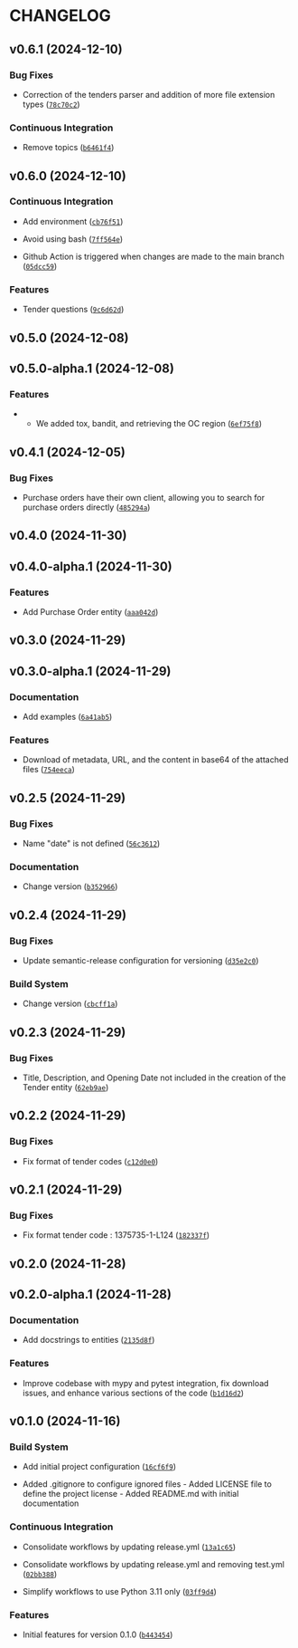 # CHANGELOG


## v0.6.1 (2024-12-10)

### Bug Fixes

- Correction of the tenders parser and addition of more file extension types
  ([`78c70c2`](https://github.com/nguaman/licitpy/commit/78c70c2abb7a713b0634841f16f25bfe503222fe))

### Continuous Integration

- Remove topics
  ([`b6461f4`](https://github.com/nguaman/licitpy/commit/b6461f49e70d2a1719da8a7be08f8fb7f2f7168a))


## v0.6.0 (2024-12-10)

### Continuous Integration

- Add environment
  ([`cb76f51`](https://github.com/nguaman/licitpy/commit/cb76f51ca3c96adbd137fb34aba24b284326931b))

- Avoid using bash
  ([`7ff564e`](https://github.com/nguaman/licitpy/commit/7ff564e7da4c2ec0b77db1a24ad988c4d607eec4))

- Github Action is triggered when changes are made to the main branch
  ([`05dcc59`](https://github.com/nguaman/licitpy/commit/05dcc5968d81e72ad2cbaf93c96c4af2b59eebfa))

### Features

- Tender questions
  ([`9c6d62d`](https://github.com/nguaman/licitpy/commit/9c6d62dd31a5e6d35bba2370dfa596f7ce7c8b91))


## v0.5.0 (2024-12-08)


## v0.5.0-alpha.1 (2024-12-08)

### Features

- - We added tox, bandit, and retrieving the OC region
  ([`6ef75f8`](https://github.com/nguaman/licitpy/commit/6ef75f85337f13f57a6f43ac265cba8c342402a8))


## v0.4.1 (2024-12-05)

### Bug Fixes

- Purchase orders have their own client, allowing you to search for purchase orders directly
  ([`485294a`](https://github.com/nguaman/licitpy/commit/485294ae1753f733ab02cd62692e159cc63ec677))


## v0.4.0 (2024-11-30)


## v0.4.0-alpha.1 (2024-11-30)

### Features

- Add Purchase Order entity
  ([`aaa042d`](https://github.com/nguaman/licitpy/commit/aaa042d8bf9a55a4e8c459413fa066d31026d488))


## v0.3.0 (2024-11-29)


## v0.3.0-alpha.1 (2024-11-29)

### Documentation

- Add examples
  ([`6a41ab5`](https://github.com/nguaman/licitpy/commit/6a41ab5ff3bb52cb1189fdbc4d5e327b68447ddf))

### Features

- Download of metadata, URL, and the content in base64 of the attached files
  ([`754eeca`](https://github.com/nguaman/licitpy/commit/754eecae6e72745efc6dd92028c78f06a8fa55c1))


## v0.2.5 (2024-11-29)

### Bug Fixes

- Name "date" is not defined
  ([`56c3612`](https://github.com/nguaman/licitpy/commit/56c3612a5cbc5e860113b3803292d5c3bcbb6a5a))

### Documentation

- Change version
  ([`b352966`](https://github.com/nguaman/licitpy/commit/b352966ad7fbbe19a4a70a65cb0a39ef69656911))


## v0.2.4 (2024-11-29)

### Bug Fixes

- Update semantic-release configuration for versioning
  ([`d35e2c0`](https://github.com/nguaman/licitpy/commit/d35e2c062129b47349229d79dd5d9ccb9d04c21f))

### Build System

- Change version
  ([`cbcff1a`](https://github.com/nguaman/licitpy/commit/cbcff1a493b06a94ef6d1e951624fb118fa33aae))


## v0.2.3 (2024-11-29)

### Bug Fixes

- Title, Description, and Opening Date not included in the creation of the Tender entity
  ([`62eb9ae`](https://github.com/nguaman/licitpy/commit/62eb9aecb4804ddcf8c26db535a3f826464c163b))


## v0.2.2 (2024-11-29)

### Bug Fixes

- Fix format of tender codes
  ([`c12d0e0`](https://github.com/nguaman/licitpy/commit/c12d0e03b1b88a3d502773901e57133461310435))


## v0.2.1 (2024-11-29)

### Bug Fixes

- Fix format tender code : 1375735-1-L124
  ([`182337f`](https://github.com/nguaman/licitpy/commit/182337f8e24b9ca532322500d497f6cc14977beb))


## v0.2.0 (2024-11-28)


## v0.2.0-alpha.1 (2024-11-28)

### Documentation

- Add docstrings to entities
  ([`2135d8f`](https://github.com/nguaman/licitpy/commit/2135d8f8edcd4ca3c5339456e256d32aa2d194c6))

### Features

- Improve codebase with mypy and pytest integration, fix download issues, and enhance various
  sections of the code
  ([`b1d16d2`](https://github.com/nguaman/licitpy/commit/b1d16d28d673bc61dd9d787ae1c340273f474f25))


## v0.1.0 (2024-11-16)

### Build System

- Add initial project configuration
  ([`16cf6f9`](https://github.com/nguaman/licitpy/commit/16cf6f9f3ce65c583fc67e0d772a69c8aa58697f))

- Added .gitignore to configure ignored files - Added LICENSE file to define the project license -
  Added README.md with initial documentation

### Continuous Integration

- Consolidate workflows by updating release.yml
  ([`13a1c65`](https://github.com/nguaman/licitpy/commit/13a1c65a2976f8000a333ccc7689da79c9aef07f))

- Consolidate workflows by updating release.yml and removing test.yml
  ([`02bb388`](https://github.com/nguaman/licitpy/commit/02bb388d4c24f25a49e9b04feec1631d7f0f1349))

- Simplify workflows to use Python 3.11 only
  ([`03ff9d4`](https://github.com/nguaman/licitpy/commit/03ff9d4953d88149ed584aaba13aea8bd4516943))

### Features

- Initial features for version 0.1.0
  ([`b443454`](https://github.com/nguaman/licitpy/commit/b443454c1aebe876af7775dee3c295f46d9f1a4b))
